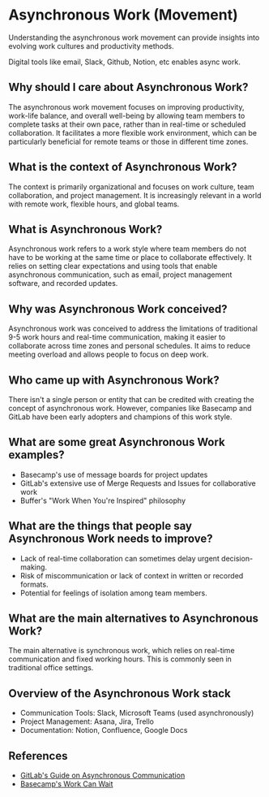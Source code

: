 # Asynchronous Work (Movement)

Understanding the asynchronous work movement can provide insights into evolving work cultures and productivity methods.

Digital tools like email, Slack, Github, Notion, etc enables async work.

## Why should I care about Asynchronous Work?

The asynchronous work movement focuses on improving productivity, work-life balance, and overall well-being by allowing team members to complete tasks at their own pace, rather than in real-time or scheduled collaboration. It facilitates a more flexible work environment, which can be particularly beneficial for remote teams or those in different time zones.

## What is the context of Asynchronous Work?

The context is primarily organizational and focuses on work culture, team collaboration, and project management. It is increasingly relevant in a world with remote work, flexible hours, and global teams.

## What is Asynchronous Work?

Asynchronous work refers to a work style where team members do not have to be working at the same time or place to collaborate effectively. It relies on setting clear expectations and using tools that enable asynchronous communication, such as email, project management software, and recorded updates.

## Why was Asynchronous Work conceived?

Asynchronous work was conceived to address the limitations of traditional 9-5 work hours and real-time communication, making it easier to collaborate across time zones and personal schedules. It aims to reduce meeting overload and allows people to focus on deep work.

## Who came up with Asynchronous Work?

There isn't a single person or entity that can be credited with creating the concept of asynchronous work. However, companies like Basecamp and GitLab have been early adopters and champions of this work style.

## What are some great Asynchronous Work examples?

- Basecamp's use of message boards for project updates
- GitLab's extensive use of Merge Requests and Issues for collaborative work
- Buffer's "Work When You're Inspired" philosophy

## What are the things that people say Asynchronous Work needs to improve?

- Lack of real-time collaboration can sometimes delay urgent decision-making.
- Risk of miscommunication or lack of context in written or recorded formats.
- Potential for feelings of isolation among team members.

## What are the main alternatives to Asynchronous Work?

The main alternative is synchronous work, which relies on real-time communication and fixed working hours. This is commonly seen in traditional office settings.

## Overview of the Asynchronous Work stack

- Communication Tools: Slack, Microsoft Teams (used asynchronously)
- Project Management: Asana, Jira, Trello
- Documentation: Notion, Confluence, Google Docs

## References

- [GitLab's Guide on Asynchronous Communication](https://about.gitlab.com/company/culture/all-remote/asynchronous/)
- [Basecamp's Work Can Wait](https://m.signalvnoise.com/work-can-wait/)
